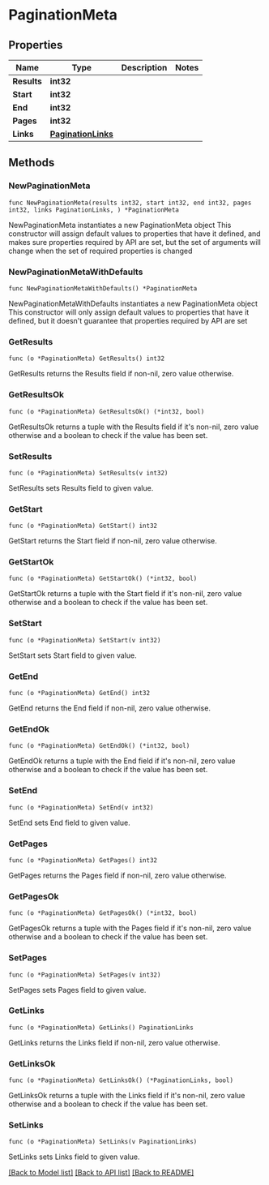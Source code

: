 # PaginationMeta

## Properties

Name | Type | Description | Notes
------------ | ------------- | ------------- | -------------
**Results** | **int32** |  | 
**Start** | **int32** |  | 
**End** | **int32** |  | 
**Pages** | **int32** |  | 
**Links** | [**PaginationLinks**](PaginationLinks.md) |  | 

## Methods

### NewPaginationMeta

`func NewPaginationMeta(results int32, start int32, end int32, pages int32, links PaginationLinks, ) *PaginationMeta`

NewPaginationMeta instantiates a new PaginationMeta object
This constructor will assign default values to properties that have it defined,
and makes sure properties required by API are set, but the set of arguments
will change when the set of required properties is changed

### NewPaginationMetaWithDefaults

`func NewPaginationMetaWithDefaults() *PaginationMeta`

NewPaginationMetaWithDefaults instantiates a new PaginationMeta object
This constructor will only assign default values to properties that have it defined,
but it doesn't guarantee that properties required by API are set

### GetResults

`func (o *PaginationMeta) GetResults() int32`

GetResults returns the Results field if non-nil, zero value otherwise.

### GetResultsOk

`func (o *PaginationMeta) GetResultsOk() (*int32, bool)`

GetResultsOk returns a tuple with the Results field if it's non-nil, zero value otherwise
and a boolean to check if the value has been set.

### SetResults

`func (o *PaginationMeta) SetResults(v int32)`

SetResults sets Results field to given value.


### GetStart

`func (o *PaginationMeta) GetStart() int32`

GetStart returns the Start field if non-nil, zero value otherwise.

### GetStartOk

`func (o *PaginationMeta) GetStartOk() (*int32, bool)`

GetStartOk returns a tuple with the Start field if it's non-nil, zero value otherwise
and a boolean to check if the value has been set.

### SetStart

`func (o *PaginationMeta) SetStart(v int32)`

SetStart sets Start field to given value.


### GetEnd

`func (o *PaginationMeta) GetEnd() int32`

GetEnd returns the End field if non-nil, zero value otherwise.

### GetEndOk

`func (o *PaginationMeta) GetEndOk() (*int32, bool)`

GetEndOk returns a tuple with the End field if it's non-nil, zero value otherwise
and a boolean to check if the value has been set.

### SetEnd

`func (o *PaginationMeta) SetEnd(v int32)`

SetEnd sets End field to given value.


### GetPages

`func (o *PaginationMeta) GetPages() int32`

GetPages returns the Pages field if non-nil, zero value otherwise.

### GetPagesOk

`func (o *PaginationMeta) GetPagesOk() (*int32, bool)`

GetPagesOk returns a tuple with the Pages field if it's non-nil, zero value otherwise
and a boolean to check if the value has been set.

### SetPages

`func (o *PaginationMeta) SetPages(v int32)`

SetPages sets Pages field to given value.


### GetLinks

`func (o *PaginationMeta) GetLinks() PaginationLinks`

GetLinks returns the Links field if non-nil, zero value otherwise.

### GetLinksOk

`func (o *PaginationMeta) GetLinksOk() (*PaginationLinks, bool)`

GetLinksOk returns a tuple with the Links field if it's non-nil, zero value otherwise
and a boolean to check if the value has been set.

### SetLinks

`func (o *PaginationMeta) SetLinks(v PaginationLinks)`

SetLinks sets Links field to given value.



[[Back to Model list]](../README.md#documentation-for-models) [[Back to API list]](../README.md#documentation-for-api-endpoints) [[Back to README]](../README.md)


